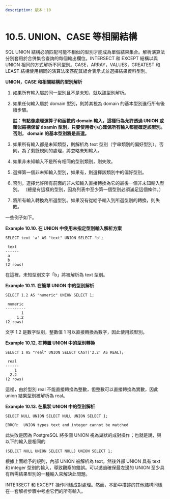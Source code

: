 ```yaml
---
description: 版本：10
---
```


# 10.5. UNION、CASE 等相關結構

SQL UNION 結構必須匹配可能不相似的型別才能成為單個結果集合。解析演算法分別套用於合併集合查詢的每個輸出欄位。INTERSECT 和 EXCEPT 結構以與 UNION 相同的方式解析不同型別。CASE，ARRAY，VALUES，GREATEST 和 LEAST 結構使用相同的演算法來匹配其組合表示式並選擇結果資料型別。

**UNION，CASE 和相關結構的型別解析**

1. 如果所有輸入屬於同一型別且不是未知，就以該型別解析。
2. 如果任何輸入屬於 domain 型別，則將其視為 domain 的基本型別進行所有後續步驟。

   **註：有點像處理運算子和函數的 domain 輸入，這種行為允許透過 UNION 或類似結構保留 doamin 型別，只要使用者小心確保所有輸入都能確定該型別。否則， domain 的基本型別將是首選。**

3. 如果所有輸入都是未知類型，則解析為 text 型別（字串類別的偏好型別）。否則，為了剩餘規則的處理，將忽略未知輸入。
4. 如果非未知輸入不是所有相同的型別類別，則失敗。
5. 選擇第一個非未知輸入型別，如果有，則選擇該類別中的偏好型別。
6. 否則，選擇允許所有前面的非未知輸入直接轉換為它的最後一個非未知輸入型別。 （總是有這樣的型別，因為列表中至少第一個型別必須滿足這個條件。）
7. 將所有輸入轉換為所選型別。如果沒有從給予輸入到所選型別的轉換，則失敗。

一些例子如下。

**Example 10.10. 在 UNION 中使用未指定型別輸入解析方案**

```text
SELECT text 'a' AS "text" UNION SELECT 'b';

 text
------
 a
 b
(2 rows)
```

在這裡，未知型別文字「b」將被解析為 text 型別。  


**Example 10.11. 在簡單 UNION 中的型別解析**

```text
SELECT 1.2 AS "numeric" UNION SELECT 1;

 numeric
---------
       1
     1.2
(2 rows)
```

文字 1.2 是數字型別，整數值 1 可以直接轉換為數字，因此使用該型別。  


**Example 10.12. 在轉置 UNION 中的型別轉換**

```text
SELECT 1 AS "real" UNION SELECT CAST('2.2' AS REAL);

 real
------
    1
  2.2
(2 rows)
```

這裡，由於型別 real 不能直接轉換為整數，但整數可以直接轉換為實數，因此 union 結果型別被解析為 real。  


**Example 10.13. 在巢狀 UNION 中的型別解析**

```text
SELECT NULL UNION SELECT NULL UNION SELECT 1;

ERROR:  UNION types text and integer cannot be matched
```

此失敗是因為 PostgreSQL 將多個 UNION 視為巢狀的成對操作；也就是說，與以下的輸入是相同的

```text
(SELECT NULL UNION SELECT NULL) UNION SELECT 1;
```

根據上面給予的規則，內部 UNION 被解析為 text。然後外部 UNION 具有 text 和 integer 型別的輸入，導致觀察的錯誤。可以透過確保最左邊的 UNION 至少具有所需結果型別的一種輸入來解決此問題。

INTERSECT 和 EXCEPT 操作同樣成對處理。然而，本節中描述的其他結構同樣在一套解析步驟中考慮它們的所有輸入。  
  




